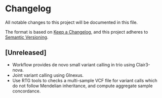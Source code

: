 # Changelog
All notable changes to this project will be documented in this file.

The format is based on [Keep a Changelog](https://keepachangelog.com/en/1.1.0/),
and this project adheres to [Semantic Versioning](https://semver.org/spec/v2.0.0.html).

## [Unreleased]
* Workflow provides de novo small variant calling in trio using Clair3-nova.
* Joint variant calling using Glnexus.
* Use RTG tools to checks a multi-sample VCF file for variant calls which do not follow Mendelian inheritance, and compute aggregate sample concordance.
